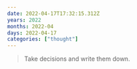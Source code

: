 ```yaml
---
date: 2022-04-17T17:32:15.312Z
years: 2022
months: 2022-04
days: 2022-04-17
categories: ["thought"]
---
```

> Take decisions and write them down.
